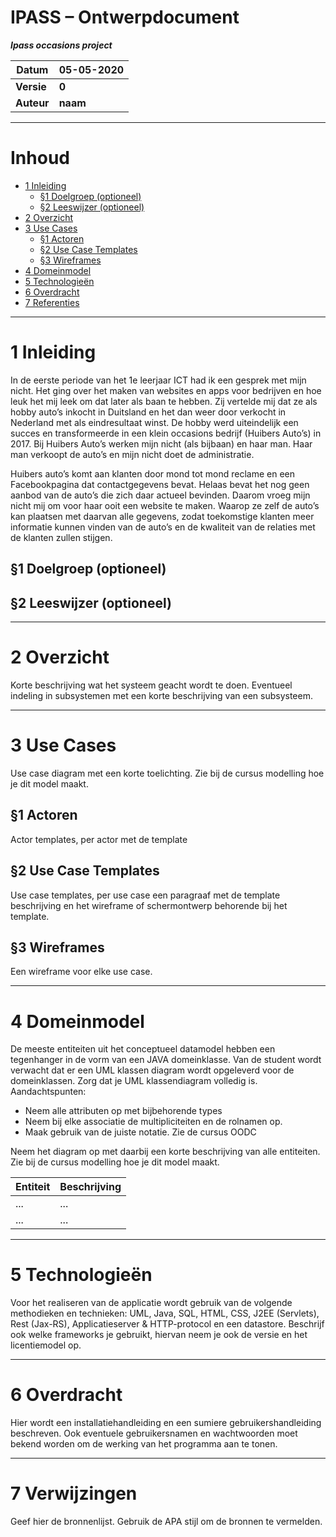 IPASS – Ontwerpdocument
=======================

***Ipass occasions project***

| Datum      | 05-05-2020 |
|------------|------------|
| __Versie__ | __0__      |
| __Auteur__ | __naam__   |

---

# Inhoud
 - [1 Inleiding](#1-inleiding)
   - [§1 Doelgroep (optioneel)](#§1-doelgroep-(optioneel))
   - [§2 Leeswijzer (optioneel)](#§2-leeswijzer-(optioneel))
 - [2 Overzicht](#2-overzicht)
 - [3 Use Cases](#3-use-cases)
   - [§1 Actoren](#§1-actoren)
   - [§2 Use Case Templates](#§2-use-case-templates)
   - [§3 Wireframes](#§3-wireframes)
 - [4 Domeinmodel](#4-domeinmodel)
 - [5 Technologieën](#5-technologieën)
 - [6 Overdracht](#6-overdracht)
 - [7 Referenties](#7-referenties)

---

# 1 Inleiding
In de eerste periode van het 1e leerjaar ICT had ik een gesprek met mijn nicht. Het ging over het maken van websites en apps voor bedrijven en hoe leuk het mij leek om dat later als baan te hebben. Zij vertelde mij dat ze als hobby auto’s inkocht in Duitsland en het dan weer door verkocht in Nederland met als eindresultaat winst. De hobby werd uiteindelijk  een succes en transformeerde in een klein occasions bedrijf (Huibers Auto’s) in 2017. Bij Huibers Auto’s werken mijn nicht (als bijbaan) en haar man. Haar man verkoopt de auto’s en mijn nicht doet de administratie. 

Huibers auto’s komt aan klanten door mond tot mond reclame en een Facebookpagina dat contactgegevens bevat. Helaas bevat het nog geen aanbod van de auto’s die zich daar actueel bevinden. Daarom vroeg mijn nicht mij om voor haar ooit een website te maken. 
Waarop ze zelf de auto’s kan plaatsen met daarvan alle gegevens, zodat toekomstige klanten meer informatie kunnen vinden van de auto’s  en de kwaliteit van de relaties met de klanten zullen stijgen. 

## §1 Doelgroep (optioneel)

## §2 Leeswijzer (optioneel)

---

# 2 Overzicht
Korte beschrijving wat het systeem geacht wordt te doen. Eventueel indeling in subsystemen met een korte beschrijving van een subsysteem.

---

# 3 Use Cases
Use case diagram met een korte toelichting. Zie bij de cursus modelling hoe je dit model maakt.

## §1 Actoren
Actor templates, per actor met de template 

## §2 Use Case Templates
Use case templates, per use case een paragraaf met de template beschrijving en het wireframe of schermontwerp behorende bij het template.

## §3 Wireframes
Een wireframe voor elke use case.

---

# 4 Domeinmodel
De meeste entiteiten uit het conceptueel datamodel hebben een tegenhanger in de vorm van een JAVA domeinklasse. Van de student wordt verwacht dat er een UML klassen diagram wordt opgeleverd voor de domeinklassen. Zorg dat je UML klassendiagram volledig is.  
Aandachtspunten:
-	Neem alle attributen op met bijbehorende types 
-	Neem bij elke associatie de multipliciteiten en de rolnamen op. 
-	Maak gebruik van de juiste notatie. Zie de cursus OODC

Neem het diagram op met daarbij een korte beschrijving van alle entiteiten. Zie bij de cursus modelling hoe je dit model maakt.

| Entiteit | Beschrijving |
|----------|--------------|
|   ...    |     ...      |
|   ...    |     ...      |

---

# 5 Technologieën
Voor het realiseren van de applicatie wordt gebruik van de volgende methodieken en technieken: UML, Java, SQL, HTML, CSS, J2EE (Servlets), Rest (Jax-RS), Applicatieserver 
& HTTP-protocol en een datastore. Beschrijf ook welke frameworks je gebruikt, hiervan neem je ook de versie en het licentiemodel op.

---

# 6 Overdracht
Hier wordt een installatiehandleiding en een sumiere gebruikershandleiding beschreven. Ook eventuele gebruikersnamen en wachtwoorden moet bekend worden om de werking van het programma aan te tonen.

---

# 7 Verwijzingen
Geef hier de bronnenlijst. Gebruik de APA stijl om de bronnen te vermelden.
